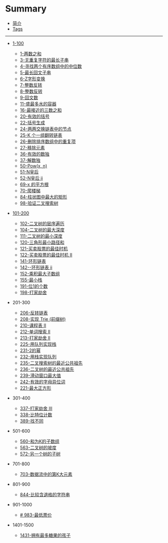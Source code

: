 # Summary

* [简介](README.md)
* [Tags](tags.md)

---

* [1-100](1-100.md)
  * [1-两数之和](1-100/1-two-sum.md)
  * [3-无重复字符的最长子串](1-100/3-longest-substring-without-repeating-characters.md)
  * [4-寻找两个有序数组中的中位数](1-100/4-median-of-two-sorted-arrays.md)
  * [5-最长回文子串](1-100/5-longest-palindromic-substring.md)
  * [6-Z字形变换](1-100/6-zigzag-conversion.md)
  * [7-整数反转](1-100/7-reverse-integer.md)
  * [8-整数反转](1-100/8-string-to-integer-atoi.md)
  * [9-回文数](1-100/9-palindrome-number.md)
  * [11-盛最多水的容器](1-100/11-container-with-most-water.md)
  * [16-最接近的三数之和](1-100/16-3sum-closest.md)
  * [20-有效的括号](1-100/20-valid-parentheses.md)
  * [22-括号生成](1-100/22-generate-parentheses.md)
  * [24-两两交换链表中的节点](1-100/24-swap-nodes-in-pairs.md)
  * [25-K 个一组翻转链表](1-100/25-reverse-nodes-in-k-group.md)
  * [26-删除排序数组中的重复项](1-100/26-remove-duplicates-from-sorted-array.md)
  * [27-移除元素](1-100/27-remove-element.md)
  * [36-有效的数独](1-100/36-valid-sudoku.md)
  * [37-解数独](1-100/37-sudoku-solver.md)
  * [50-Pow\(x, n\)](1-100/50-powx-n.md)
  * [51-N皇后](1-100/51-n-queens.md)
  * [52-N皇后 ii](1-100/52-n-queens-ii.md)
  * [69-x 的平方根](1-100/69-sqrtx.md)
  * [70-爬楼梯](1-100/70-climbing-stairs.md)
  * [84-柱状图中最大的矩形](1-100/84-largest-rectangle-in-histogram.md)
  * [98-验证二叉搜索树](1-100/98-validate-binary-search-tree.md)
* [101-200](101-200.md)
  * [102-二叉树的层序遍历](101-200/102-binary-tree-level-order-traversal.md)
  * [104-二叉树的最大深度](101-200/104--maximum-depth-of-binary-tree.md)
  * [111-二叉树的最小深度](101-200/111-minimum-depth-of-binary-tree.md)
  * [120-三角形最小路径和](101-200/120-triangle.md)
  * [121-买卖股票的最佳时机](101-200/121-best-time-to-buy-and-sell-stock.md)
  * [122-买卖股票的最佳时机 II](101-200/122-best-time-to-buy-and-sell-stock-ii.md)
  * [141-环形链表](101-200/141-linked-list-cycle.md)
  * [142--环形链表 ii](101-200/142-linked-list-cycle-ii.md)
  * [152-乘积最大子数组](101-200/152-maximum-product-subarray.md)
  * [155-最小栈](101-200/155-min-stack.md)
  * [191-位1的个数](101-200/191-number-of-1-bits.md)
  * [198-打家劫舍](101-200/198-house-robber.md)
  
* 201-300
  * [206-反转链表](201-300/206-reverse-linked-list.md)
  * [208-实现 Trie (前缀树)](201-300/208-implement-trie-prefix-tree.md)
  * [210-课程表 II](201-300/210-course-schedule-ii.md)
  * [212-单词搜索 II](201-300/212-word-search-ii.md)
  * [213-打家劫舍 II](201-300/213-house-robber-ii.md)
  * [225-用队列实现栈](201-300/225-implement-stack-using-queues.md)
  * [231-2的幂](201-300/231-power-of-two.md)
  * [232-用栈实现队列](201-300/232-implement-queue-using-stacks.md)
  * [235-二叉搜索树的最近公共祖先](201-300/235-lowest-common-ancestor-of-a-binary-search-tree.md)
  * [236-二叉树的最近公共祖先](201-300/236-lowest-common-ancestor-of-a-binary-tree.md)
  * [239-滑动窗口最大值](201-300/239-sliding-window-maximum.md)
  * [242-有效的字母异位词](201-300/242-valid-anagram.md)
  * [221-最大正方形](201-300/221-maximal-squaremd.md)

* 301-400  
  * [337-打家劫舍 III](301-400/337-house-robber-iii.md)
  * [338-比特位计数](301-400/338-counting-bits.md)
  * [389-找不同](301-400/389-find-the-difference.md)
* 501-600
  * [560-和为K的子数组](501-600/560-subarray-sum-equals-k.md)
  * [563-二叉树的坡度](501-600/563-binary-tree-tilt.md)
  * [572-另一个树的子树](501-600/572-subtree-of-another-tree.md)
* 701-800
  * [703-数据流中的第K大元素](701-800/703-kth-largest-element-in-a-stream.md)
* 801-900
  * [844-比较含退格的字符串](801-900/844-backspace-string-compare.md)
* 901-1000
  * [\# 983-最低票价](901-1000/983-minimum-cost-for-tickets.md)
* 1401-1500
  * [1431-拥有最多糖果的孩子](1401-1500/1431-kids-with-the-greatest-number-of-candies.md)


